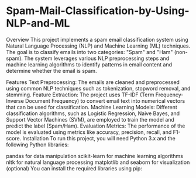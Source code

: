 # Spam-Mail-Classification-by-Using-NLP-and-ML
Overview
This project implements a spam email classification system using Natural Language Processing (NLP) and Machine Learning (ML) techniques. The goal is to classify emails into two categories: "Spam" and "Ham" (non-spam). The system leverages various NLP preprocessing steps and machine learning algorithms to identify patterns in email content and determine whether the email is spam.

Features
Text Preprocessing: The emails are cleaned and preprocessed using common NLP techniques such as tokenization, stopword removal, and stemming.
Feature Extraction: The project uses TF-IDF (Term Frequency-Inverse Document Frequency) to convert email text into numerical vectors that can be used for classification.
Machine Learning Models: Different classification algorithms, such as Logistic Regression, Naive Bayes, and Support Vector Machines (SVM), are employed to train the model and predict the label (Spam/Ham).
Evaluation Metrics: The performance of the model is evaluated using metrics like accuracy, precision, recall, and F1-score.
Installation
To run this project, you will need Python 3.x and the following Python libraries:

pandas for data manipulation
scikit-learn for machine learning algorithms
nltk for natural language processing
matplotlib and seaborn for visualization (optional)
You can install the required libraries using pip:
 
